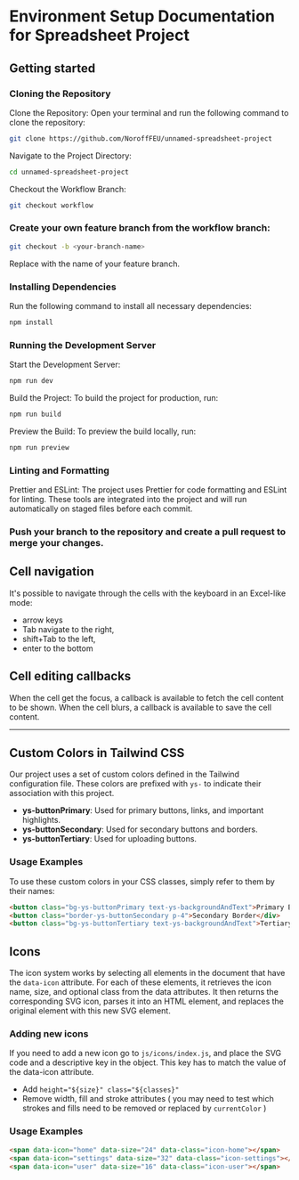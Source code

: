 # Environment Setup Documentation for Spreadsheet Project

## Getting started

### Cloning the Repository

Clone the Repository: Open your terminal and run the following command to clone the repository:

```bash
git clone https://github.com/NoroffFEU/unnamed-spreadsheet-project
```

Navigate to the Project Directory:

```bash
cd unnamed-spreadsheet-project
```

Checkout the Workflow Branch:

```bash
git checkout workflow
```

### Create your own feature branch from the workflow branch:

```bash
git checkout -b <your-branch-name>
```

Replace <your-branch-name> with the name of your feature branch.

### Installing Dependencies

Run the following command to install all necessary dependencies:

```bash
npm install
```

### Running the Development Server

Start the Development Server:

```bash
npm run dev
```

Build the Project: To build the project for production, run:

```bash
npm run build
```

Preview the Build: To preview the build locally, run:

```bash
npm run preview
```

### Linting and Formatting

Prettier and ESLint: The project uses Prettier for code formatting and ESLint for linting. These tools are integrated into the project and will run automatically on staged files before each commit.

### Push your branch to the repository and create a pull request to merge your changes.

## Cell navigation

It's possible to navigate through the cells with the keyboard in an Excel-like mode:

- arrow keys
- Tab navigate to the right,
- shift+Tab to the left,
- enter to the bottom

## Cell editing callbacks

When the cell get the focus, a callback is available to fetch the cell content to be shown.
When the cell blurs, a callback is available to save the cell content.

---

## Custom Colors in Tailwind CSS

Our project uses a set of custom colors defined in the Tailwind configuration file. These colors are prefixed with `ys-` to indicate their association with this project.

- **ys-buttonPrimary**: Used for primary buttons, links, and important highlights.
- **ys-buttonSecondary**: Used for secondary buttons and borders.
- **ys-buttonTertiary**: Used for uploading buttons.

### Usage Examples

To use these custom colors in your CSS classes, simply refer to them by their names:

```html
<button class="bg-ys-buttonPrimary text-ys-backgroundAndText">Primary Button</button>
<button class="border-ys-buttonSecondary p-4">Secondary Border</div>
<button class="bg-ys-buttonTertiary text-ys-backgroundAndText">Tertiary Button</button>
```

## Icons

The icon system works by selecting all elements in the document that have the `data-icon` attribute. For each of these elements, it retrieves the icon name, size, and optional class from the data attributes. It then returns the corresponding SVG icon, parses it into an HTML element, and replaces the original element with this new SVG element.

### Adding new icons

If you need to add a new icon go to `js/icons/index.js`, and place the SVG code and a descriptive key in the object. This key has to match the value of the data-icon attribute.

- Add `height="${size}" class="${classes}"`
- Remove width, fill and stroke attributes ( you may need to test which strokes and fills need to be removed or replaced by `currentColor` )

### Usage Examples

```html
<span data-icon="home" data-size="24" data-class="icon-home"></span>
<span data-icon="settings" data-size="32" data-class="icon-settings"></span>
<span data-icon="user" data-size="16" data-class="icon-user"></span>
```
